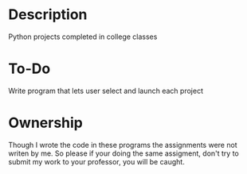 # Description

Python projects completed in college classes

# To-Do

Write program that lets user select and launch each project

# Ownership

Though I wrote the code in these programs the assignments were not writen by me. So please if your doing the same assigment, don't try to submit my work to your professor, you will be caught.